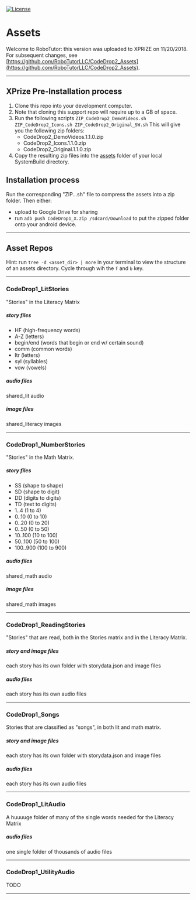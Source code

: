 [![License](https://img.shields.io/badge/License-Apache%202.0-blue.svg)](https://opensource.org/licenses/Apache-2.0)

# Assets

Welcome to RoboTutor: this version was uploaded to XPRIZE on 11/20/2018. For subsequent changes, see [https://github.com/RoboTutorLLC/CodeDrop2_Assets](https://github.com/RoboTutorLLC/CodeDrop2_Assets).

---

## XPrize Pre-Installation process

1. Clone this repo into your development computer.
2. Note that cloning this support repo will require up to a GB of space.
3. Run the following scripts
`ZIP_CodeDrop2_DemoVideos.sh
ZIP_CodeDrop2_Icons.sh
ZIP_CodeDrop2_Original_SW.sh`
This will give you the following zip folders:
	* CodeDrop2_DemoVideos.1.1.0.zip
	* CodeDrop2_Icons.1.1.0.zip
	* CodeDrop2_Original.1.1.0.zip
4. Copy the resulting zip files into the [assets](https://github.com/XPRIZE/GLEXP-Team-RoboTutor-SystemBuild/tree/master/assets) folder of your local SystemBuild directory.


## Installation process
Run the corresponding "ZIP...sh" file to compress the assets into a zip folder. Then either:

- upload to Google Drive for sharing
- run `adb push CodeDrop1_X.zip /sdcard/Download` to put the zipped folder onto your android device.

---

## Asset Repos

Hint: run `tree -d <asset_dir> | more` in your terminal to view the structure of an assets directory. Cycle through wih the `f` and `b` key.

---

### CodeDrop1_LitStories
"Stories" in the Literacy Matrix

##### story files

- HF (high-frequency words)
- A-Z (letters)
- begin/end (words that begin or end w/ certain sound)
- comm (common words)
- ltr (letters)
- syl (syllables)
- vow (vowels)



##### audio files
shared_lit audio


##### image files
shared_literacy images


---
### CodeDrop1_NumberStories
"Stories" in the Math Matrix.

##### story files

- SS (shape to shape)
- SD (shape to digit)
- DD (digits to digits)
- TD (text to digits)
- 1..4 (1 to 4)
- 0..10 (0 to 10)
- 0..20 (0 to 20)
- 0..50 (0 to 50)
- 10..100 (10 to 100)
- 50..100 (50 to 100)
- 100..900 (100 to 900)



##### audio files
shared_math audio


##### image files
shared_math images
 

---
### CodeDrop1_ReadingStories
"Stories" that are read, both in the Stories matrix and in the Literacy Matrix.

##### story and image files
each story has its own folder with storydata.json and image files

##### audio files
each story has its own audio files


---


### CodeDrop1_Songs
Stories that are classified as "songs", in both lit and math matrix.

##### story and image files
each story has its own folder with storydata.json and image files


##### audio files
each story has its own audio files


---

### CodeDrop1_LitAudio
A huuuuge folder of many of the single words needed for the Literacy Matrix

##### audio files
one single folder of thousands of audio files

---

### CodeDrop1_UtilityAudio
TODO

---
